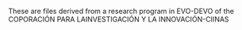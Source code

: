 These are files derived from a research program in EVO-DEVO of the COPORACIÓN PARA LAINVESTIGACIÓN Y LA INNOVACIÓN-CIINAS
